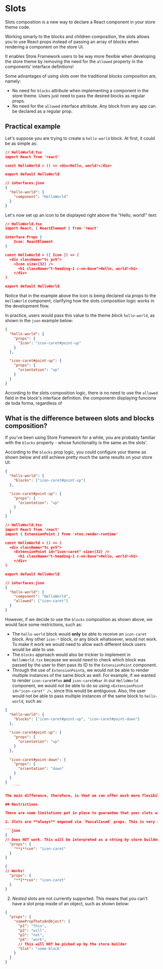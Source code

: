 # Slots

Slots composition is a new way to declare a React component in your store theme code.

Working simarly to the blocks and children composition, the slots allows you to use React props instead of passing an array of blocks when rendering a component on the store UI. 

It enables Store Framework users to be way more flexible when developing the store theme by removing the need for the `allowed` property in the components' interface definitions!  

Some advantages of using slots over the traditional blocks composition are, namely:

- No need for `blocks` attribute when implementing a component in the store theme. Users just need to pass the desired blocks as regular props.
- No need for the `allowed` interface attribute. Any block from any app can be declared as a regular prop. 

## Practical example

Let's suppose you are trying to create a `hello-world` block. At first, it could be as simple as:

```json
// HelloWorld.tsx
import React from 'react'

const HelloWorld = () => <div>Hello, world!</div>

export default HelloWorld
```

```json
// interfaces.json
{
  "hello-world": {
    "component": "HelloWorld"
  }
}
```

Let's now set up an icon to be displayed right above the "Hello, world!" text:

```json
// HelloWorld.tsx
import React, { ReactElement } from 'react'

interface Props {
	Icon: ReactElement
}

const HelloWorld = ({ Icon }) => (
  <div className="tc pv5">
    <Icon size={32} />
      <h1 className="t-heading-1 c-on-base">Hello, world!<h1>
    </div>
)

export default HelloWorld
```

Notice that in the example above the icon is being declared via props to the `HelloWorld` component, clarifying how the slots composition logic works in the development flow.  

In practice, users would pass this value to the theme *block* `hello-world`, as shown in the `json` example below:

```json
{
  "hello-world": {
    "props": {
      "Icon": "icon-caret#point-up"
    }
  },

  "icon-caret#point-up": {
    "props": {
      "orientation": "up"
    }
  }
}
```

According to the slots composition logic, there is no need to use the `allowed` field in the block's interface definition. the componentn displaying funciona de toda forma, regardless of 

## What is the difference between slots and blocks composition?

If you've been using Store Framework for a while, you are probably familiar with the `blocks` property - whose functionality is the same as the slots'.

According to the `blocks` prop logic, you could configure your theme as shown below and still achieve pretty much the same results on your store UI:

```json
{
  "hello-world": {
    "blocks": ["icon-caret#point-up"]
  },

  "icon-caret#point-up": {
    "props": {
      "orientation": "up"
    }
  }
}
```

```json
// HelloWorld.tsx
import React from 'react'
import { ExtensionPoint } from 'vtex.render-runtime'  

const HelloWorld = () => (
  <div className="tc pv5">
    <ExtensionPoint id="icon-caret" size={32} />
	  <h1 className="t-heading-1 c-on-base">Hello, world!<h1>
	</div>
)

export default HelloWorld
```

```json
// interfaces.json
{
  "hello-world": {
    "component": "HelloWorld",
    "allowed": ["icon-caret"]
  }
}
```

However, if we decide to use the `blocks` composition as shown above, we would face some restrictions, such as:

- The `hello-world` block would **only** be able to receive an `icon-caret` block. Any other `icon-*` block, or any block whatsoever, would not work. To make it work we would need to allow each different block users would be able to use.
- The `blocks` approach would also be trickier to implement in `HelloWorld.tsx` because we would need to check which block was passed by the user to then pass its ID to the `ExtensionPoint` component.
- Through the use of `ExtensionPoint`s, we would not be able to render multiple instances of the same block as well. For example, if we wanted to render `icon-caret#foo` **and** `icon-caret#bar` in our `HelloWorld` component, we would not be able to do so using `<ExtensionPoint id="icon-caret" />`, since this would be ambiguous. Also, the user would not be able to pass multiple instances of the same block to `hello-world`, such as:

```json
{
  "hello-world": {
    "blocks": ["icon-caret#point-up", "icon-caret#point-down"]
  },
    	
  "icon-caret#point-up": {
    "props": {
      "orientation": "up"
    }
  },
  
  "icon-caret#point-down": {
    "props": {
      "orientation": "down"
    }
  }
}
    ```

The main difference, therefore, is that we can offer much more flexibility to our users when using the slots composition.

## Restrictions

There are some limitations put in place to guarantee that your slots will be working consistently:

1. Slots are **always** exposed via `PascalCased` props. This is very important because otherwise our builder would not be able to identify the props as `slots` which, in turn, would block the component rendering:

```json
{
// Does NOT work. This will be interpreted as a string by store builder
  "props": {
    "**i**con": "icon-caret"
  }
}
 ```

```json
{
// Works!
  "props": {
    "**I**con": "icon-caret"
  }
}
```

2. *Nested* slots are not currently supported. This means that you can't have a slot prop inside of an object, such as shown below:

```json
{
  "props": {
    "somePropThatsAnObject": {
      "p1": "this",
      "p2": "will",
      "p3": "not",
      "p4": "work",
      // This will NOT be picked up by the store builder
      "Slot": "some-block"
    }
  }
}
```
